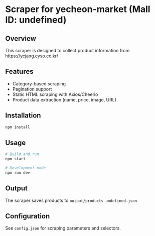 # Scraper for yecheon-market (Mall ID: undefined)

## Overview
This scraper is designed to collect product information from https://ycjang.cyso.co.kr/

## Features
- Category-based scraping
- Pagination support
- Static HTML scraping with Axios/Cheerio
- Product data extraction (name, price, image, URL)

## Installation
```bash
npm install
```

## Usage
```bash
# Build and run
npm start

# Development mode
npm run dev
```

## Output
The scraper saves products to `output/products-undefined.json`

## Configuration
See `config.json` for scraping parameters and selectors.
